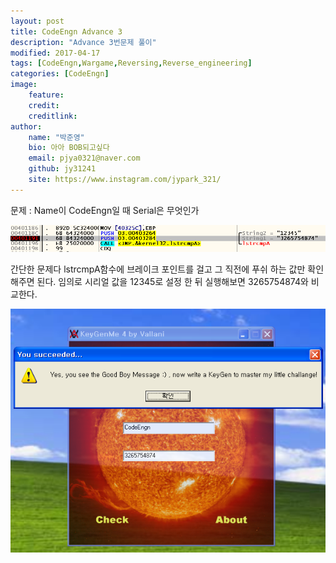 ```yaml
---
layout: post
title: CodeEngn Advance 3
description: "Advance 3번문제 풀이"
modified: 2017-04-17
tags: [CodeEngn,Wargame,Reversing,Reverse_engineering]
categories: [CodeEngn]
image:
    feature:
    credit:
    creditlink:
author:
    name: "박준영"
    bio: 아아 BOB되고싶다
    email: pjya0321@naver.com
    github: jy31241
    site: https://www.instagram.com/jypark_321/
---
```

문제 : Name이 CodeEngn일 때  Serial은 무엇인가

![1](assets/postimage/a3-1.png)

간단한 문제다 lstrcmpA함수에 브레이크 포인트를 걸고 그 직전에 푸쉬 하는 값만 확인해주면 된다. 임의로 시리얼 값을 12345로 설정 한 뒤 실행해보면 3265754874와 비교한다.

![2](assets/postimage/a3-2.png)
